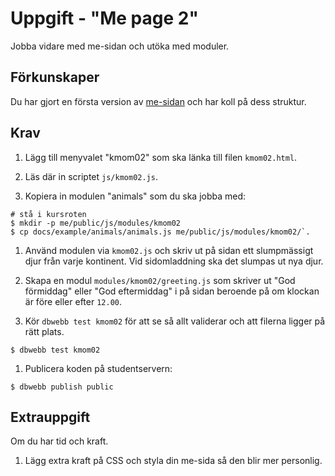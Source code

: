 # Uppgift - "Me page 2"

Jobba vidare med me-sidan och utöka med moduler.

## Förkunskaper

Du har gjort en första version av [me-sidan](../instructions_01/assignment.md) och har koll på dess struktur.

## Krav

1. Lägg till menyvalet "kmom02" som ska länka till filen `kmom02.html`.

1. Läs där in scriptet `js/kmom02.js`.

1. Kopiera in modulen "animals" som du ska jobba med: 

  ```console
  # stå i kursroten
  $ mkdir -p me/public/js/modules/kmom02
  $ cp docs/example/animals/animals.js me/public/js/modules/kmom02/`.
  ```
1. Använd modulen via `kmom02.js` och skriv ut på sidan ett slumpmässigt djur från varje kontinent. Vid sidomladdning ska det slumpas ut nya djur. 

1. Skapa en modul `modules/kmom02/greeting.js` som skriver ut "God förmiddag" eller "God eftermiddag" i på sidan beroende på om klockan är före eller efter `12.00`.

1. Kör `dbwebb test kmom02` för att se så allt validerar och att filerna ligger på rätt plats.

```console
$ dbwebb test kmom02
```

1. Publicera koden på studentservern:

```console
$ dbwebb publish public
```



## Extrauppgift

Om du har tid och kraft.

1. Lägg extra kraft på CSS och styla din me-sida så den blir mer personlig.

